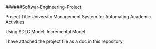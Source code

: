 ######Softwar-Engineering-Project

Project Title:University Management System for Automating Academic Activities

Using SDLC Model: Incremental Model

I have attached the project file as a doc in this repository.
